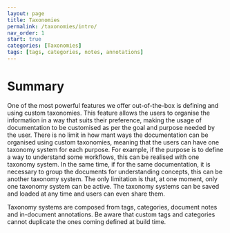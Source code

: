 ```yaml
---
layout: page
title: Taxonomies
permalink: /taxonomies/intro/
nav_order: 1
start: true
categories: [Taxonomies]
tags: [tags, categories, notes, annotations]
---
```


# Summary
One of the most powerful features we offer out-of-the-box is defining and using custom taxonomies. This feature allows the users to organise the information in a way that suits their preference, making the usage of documentation to be customised as per the goal and purpose needed by the user. There is no limit in how mant ways the documentation can be organised using custom taxonomies, meaning that the users can have one taxonomy system for each purpose. For example, if the purpose is to define a way to understand some workflows, this can be realised with one taxonomy system. In the same time, if for the same documentation, it is necessary to group the documents for understanding concepts, this can be another taxonomy system. The only limitation is that, at one moment, only one taxonomy system can be active. The taxonomy systems can be saved and loaded at any time and users can even share them.

Taxonomy systems are composed from tags, categories, document notes and in-document annotations. Be aware that custom tags and categories cannot duplicate the ones coming defined at build time. 